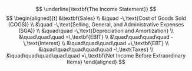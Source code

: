 $$
\underline{\textbf{The Income Statement}}
$$
$$
\begin{aligned}[t]
&\textbf{Sales} \\
&\quad -\,\text{Cost of Goods Sold (COGS)} \\
&\quad -\,\text{Selling, General, and Administrative Expenses (SGA)} \\
&\quad\quad -\,\text{Depreciation and Amortization} \\
&\quad\quad\quad =\,\textbf{EBIT} \\
&\quad\quad\quad\quad -\,\text{Interest} \\
&\quad\quad\quad\quad =\,\textbf{EBT} \\
&\quad\quad\quad\quad\quad -\,\text{Taxes} \\
&\quad\quad\quad\quad\quad =\,\textbf{Net Income Before Extraordinary Items}
\end{aligned}
$$